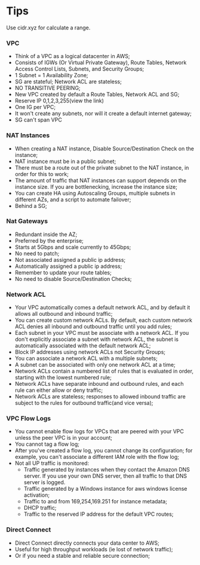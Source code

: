 # Tips


Use cidr.xyz for calculate a range.


### VPC  

* Think of a VPC as a logical datacenter in AWS;  
* Consists of IGWs (Or Virtual Private Gateway), Route Tables, Network Access Control Lists, Subnets, and Security Groups;  
* 1 Subnet = 1 Availability Zone;  
* SG are stateful; Network ACL are stateless;  
* NO TRANSITIVE PEERING;  
* New VPC created by default a Route Tables, Network ACL and SG;
* Reserve IP 0,1,2,3,255(view the link)  
* One IG per VPC;  
* It won't create any subnets, nor will it create a default internet gateway;  
* SG can't span VPC


### NAT Instances  

* When creating a NAT instance,  Disable Source/Destination Check on the instance;  
* NAT instance must be in a public subnet;  
* There must be a route out of the private subnet to the NAT instance, in order for this to work;  
* The amount of traffic that NAT instances can support depends on the instance size. If you are bottlenecking, increase the instance size;  
* You can create HA using Autoscaling Groups, multiple subnets in different AZs, and a script to automate failover;  
* Behind a SG;  

### Nat Gateways  

* Redundant inside the AZ;  
* Preferred by the enterprise;  
* Starts at 5Gbps and scale currently to 45Gbps;  
* No need to patch;  
* Not associated assigned a public ip address;  
* Automatically assigned a public ip address;  
* Remember to update your route tables;  
* No need to disable Source/Destination Checks;  

### Network ACL  

* Your VPC automatically comes a default network ACL, and by default it allows all outbound and inbound traffic;  
* You can create custom network ACLs. By default, each custom network ACL denies all inbound and outbound traffic until you add rules;  
* Each subnet in your VPC must be associate with a network ACL. If you don't explicitly associate a subnet with network ACL, the subnet is automatically associated with the default network ACL;  
* Block IP addresses using network ACLs not Security Groups;
* You can associate a network ACL with a multiple subnets;  
* A subnet can be associated with only one network ACL at a time;  
* Network ACLs contain a numbered list of rules that is evaluated in order, starting with the lowest numbered rule;  
* Network ACLs have separate inbound and outbound rules, and each rule can either allow or deny traffic;  
* Network ACLs are stateless; responses to allowed inbound traffic are subject to the rules for outbound traffic(and vice versa);  

### VPC Flow Logs  

* You cannot enable flow logs for VPCs that are peered with your VPC unless the peer VPC is in your account;  
* You cannot tag a flow log;  
* After you've created a flow log, you cannot change its configuration; for example, you can't associate a different IAM role with the flow log;  
* Not all UP traffic is monitored:
  * Traffic generated by instances when they contact the Amazon DNS server. If you use your own DNS server, then all traffic to that DNS server is logged.  
  * Traffic generated by a Windows instance for aws windows license activation;  
  * Traffic to and from 169,254,169.251 for instance metadata;
  * DHCP traffic;  
  * Traffic to the reserved IP address for the default VPC routes;  

### Direct Connect  

* Direct Connect directly connects your data center to AWS;  
* Useful for high throughput workloads (ie lost of network traffic);  
* Or if you need a stable and reliable secure connection;  
